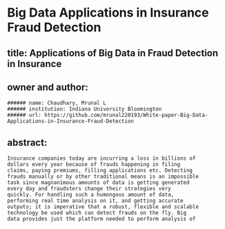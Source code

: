 # Big Data Applications in Insurance Fraud Detection
## title: Applications of Big Data in Fraud Detection in Insurance
## owner and author:
    ###### name: Chaudhary, Mrunal L
    ###### institution: Indiana University Bloomington
    ###### url: https://github.com/mrunal220193/White-paper-Big-Data-Applications-in-Insurance-Fraud-Detection
## abstract: 
    Insurance companies today are incurring a loss in billions of
    dollars every year because of frauds happening in filing
    claims, paying premiums, filling applications etc. Detecting
    frauds manually or by other traditional means is an impossible
    task since magnanimous amounts of data is getting generated
    every day and fraudsters change their strategies very
    quickly. For handling such a humongous amount of data,
    performing real time analysis on it, and getting accurate
    outputs; it is imperative that a robust, flexible and scalable
    technology be used which can detect frauds on the fly. Big
    data provides just the platform needed to perform analysis of
 
